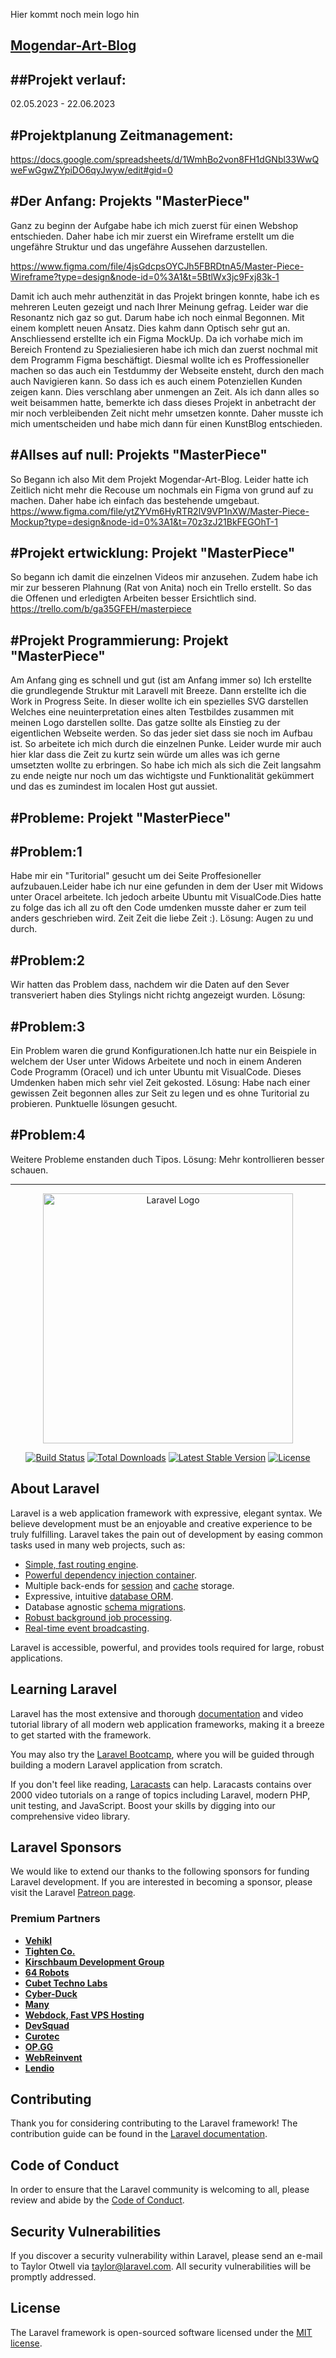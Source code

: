 

Hier kommt noch mein logo hin


<a href="{{ url('/') }}" class="font-bold mr-5 text-blue-600">Mogendar-Art-Blog</a>
-----------------------------------------------------------------------------------------------------------------------------------
##Projekt verlauf:  
------------------
02.05.2023 - 22.06.2023

#Projektplanung Zeitmanagement:
------------
https://docs.google.com/spreadsheets/d/1WmhBo2von8FH1dGNbl33WwQweFwGgwZYpiDO6qyJwyw/edit#gid=0


#Der Anfang: Projekts "MasterPiece"
------------
Ganz zu beginn der Aufgabe habe ich mich zuerst für einen Webshop entschieden. Daher habe ich mir zuerst ein Wireframe erstellt um die ungefähre Struktur und das ungefähre Aussehen darzustellen.

https://www.figma.com/file/4jsGdcpsOYCJh5FBRDtnA5/Master-Piece-Wireframe?type=design&node-id=0%3A1&t=5BtlWx3jc9Fxj83k-1

Damit ich auch mehr authenzität in das Projekt bringen konnte, habe ich es mehreren Leuten gezeigt und nach Ihrer Meinung gefrag.
Leider war die Resonantz nich gaz so gut. Darum habe ich noch einmal Begonnen. Mit einem komplett neuen Ansatz. Dies kahm dann Optisch sehr gut an.
Anschliessend erstellte ich ein Figma MockUp.
Da ich vorhabe mich im Bereich Frontend zu Spezialiesieren habe ich mich dan zuerst nochmal mit dem Programm Figma beschäftigt. Diesmal wollte ich es Proffessioneller machen so das auch ein Testdummy der Webseite ensteht, durch den mach auch Navigieren kann.
So dass ich es auch einem Potenziellen Kunden zeigen kann. Dies verschlang aber unmengen an Zeit. Als ich dann alles so weit beisammen hatte, bemerkte ich dass dieses Projekt in anbetracht der mir noch verbleibenden Zeit nicht mehr umsetzen konnte. 
Daher musste ich mich umentscheiden und habe mich dann für einen KunstBlog entschieden.

#Allses auf null: Projekts "MasterPiece"
-----------------
So Begann ich also Mit dem Projekt Mogendar-Art-Blog.
Leider hatte ich Zeitlich nicht mehr die Recouse um nochmals ein Figma von grund auf zu machen. Daher habe ich einfach das bestehende umgebaut.
https://www.figma.com/file/ytZYVm6HyRTR2lV9VP1nXW/Master-Piece-Mockup?type=design&node-id=0%3A1&t=70z3zJ21BkFEGOhT-1


#Projekt ertwicklung: Projekt "MasterPiece"
---------------------
So begann ich damit die einzelnen Videos mir anzusehen. Zudem habe ich mir zur besseren Plahnung (Rat von Anita) noch ein Trello erstellt. So das die Offenen und erledigten Arbeiten besser Ersichtlich sind.
https://trello.com/b/ga35GFEH/masterpiece


#Projekt Programmierung: Projekt "MasterPiece"
------------------------
Am Anfang ging es schnell und gut (ist am Anfang immer so)
Ich erstellte die grundlegende Struktur mit Laravell mit Breeze.
Dann erstellte ich die Work in Progress Seite. In dieser wollte ich ein spezielles SVG darstellen Welches eine neuinterpretation eines alten Testbildes zusammen mit meinen Logo darstellen sollte.
Das gatze sollte als Einstieg zu der eigentlichen Webseite werden. So das jeder siet dass sie noch im Aufbau ist.
So arbeitete ich mich durch die einzelnen Punke. Leider wurde mir auch hier klar dass die Zeit zu kurtz sein würde um alles was ich gerne umsetzten wollte zu erbringen. So habe ich mich als sich die Zeit langsahm zu ende neigte nur noch um das wichtigste und Funktionalität gekümmert und das es zumindest im localen Host gut aussiet.


#Probleme: Projekt "MasterPiece" 
----------

#Problem:1
----------
Habe mir ein "Turitorial" gesucht um dei Seite Proffesioneller aufzubauen.Leider habe ich nur eine gefunden in dem der User mit Widows unter Oracel arbeitete. Ich jedoch arbeite Ubuntu mit VisualCode.Dies hatte zu folge das ich all zu oft den Code umdenken musste daher er zum teil anders geschrieben wird.
Zeit Zeit die liebe Zeit :).
Lösung: Augen zu und durch.


#Problem:2
----------
Wir hatten das Problem dass, nachdem wir die Daten auf den Sever transveriert haben dies Stylings nicht richtg angezeigt wurden.
Lösung: 


#Problem:3
----------
Ein Problem waren die grund Konfigurationen.Ich hatte nur ein Beispiele in welchem der User unter Widows Arbeitete und noch in einem Anderen Code Programm (Oracel) und ich unter Ubuntu mit VisualCode. Dieses Umdenken haben mich sehr viel Zeit gekosted.
Lösung: Habe nach einer gewissen Zeit begonnen alles zur Seit zu legen und es ohne Turitorial zu probieren. Punktuelle lösungen gesucht.

#Problem:4
----------
Weitere Probleme enstanden duch Tipos.
Lösung: Mehr kontrollieren besser schauen.







----------------------------------------------------------------------------------------------------------------------------------


<p align="center"><a href="https://laravel.com" target="_blank"><img src="https://raw.githubusercontent.com/laravel/art/master/logo-lockup/5%20SVG/2%20CMYK/1%20Full%20Color/laravel-logolockup-cmyk-red.svg" width="400" alt="Laravel Logo"></a></p>

<p align="center">
<a href="https://github.com/laravel/framework/actions"><img src="https://github.com/laravel/framework/workflows/tests/badge.svg" alt="Build Status"></a>
<a href="https://packagist.org/packages/laravel/framework"><img src="https://img.shields.io/packagist/dt/laravel/framework" alt="Total Downloads"></a>
<a href="https://packagist.org/packages/laravel/framework"><img src="https://img.shields.io/packagist/v/laravel/framework" alt="Latest Stable Version"></a>
<a href="https://packagist.org/packages/laravel/framework"><img src="https://img.shields.io/packagist/l/laravel/framework" alt="License"></a>
</p>

## About Laravel

Laravel is a web application framework with expressive, elegant syntax. We believe development must be an enjoyable and creative experience to be truly fulfilling. Laravel takes the pain out of development by easing common tasks used in many web projects, such as:

- [Simple, fast routing engine](https://laravel.com/docs/routing).
- [Powerful dependency injection container](https://laravel.com/docs/container).
- Multiple back-ends for [session](https://laravel.com/docs/session) and [cache](https://laravel.com/docs/cache) storage.
- Expressive, intuitive [database ORM](https://laravel.com/docs/eloquent).
- Database agnostic [schema migrations](https://laravel.com/docs/migrations).
- [Robust background job processing](https://laravel.com/docs/queues).
- [Real-time event broadcasting](https://laravel.com/docs/broadcasting).

Laravel is accessible, powerful, and provides tools required for large, robust applications.

## Learning Laravel

Laravel has the most extensive and thorough [documentation](https://laravel.com/docs) and video tutorial library of all modern web application frameworks, making it a breeze to get started with the framework.

You may also try the [Laravel Bootcamp](https://bootcamp.laravel.com), where you will be guided through building a modern Laravel application from scratch.

If you don't feel like reading, [Laracasts](https://laracasts.com) can help. Laracasts contains over 2000 video tutorials on a range of topics including Laravel, modern PHP, unit testing, and JavaScript. Boost your skills by digging into our comprehensive video library.

## Laravel Sponsors

We would like to extend our thanks to the following sponsors for funding Laravel development. If you are interested in becoming a sponsor, please visit the Laravel [Patreon page](https://patreon.com/taylorotwell).

### Premium Partners

- **[Vehikl](https://vehikl.com/)**
- **[Tighten Co.](https://tighten.co)**
- **[Kirschbaum Development Group](https://kirschbaumdevelopment.com)**
- **[64 Robots](https://64robots.com)**
- **[Cubet Techno Labs](https://cubettech.com)**
- **[Cyber-Duck](https://cyber-duck.co.uk)**
- **[Many](https://www.many.co.uk)**
- **[Webdock, Fast VPS Hosting](https://www.webdock.io/en)**
- **[DevSquad](https://devsquad.com)**
- **[Curotec](https://www.curotec.com/services/technologies/laravel/)**
- **[OP.GG](https://op.gg)**
- **[WebReinvent](https://webreinvent.com/?utm_source=laravel&utm_medium=github&utm_campaign=patreon-sponsors)**
- **[Lendio](https://lendio.com)**

## Contributing

Thank you for considering contributing to the Laravel framework! The contribution guide can be found in the [Laravel documentation](https://laravel.com/docs/contributions).

## Code of Conduct

In order to ensure that the Laravel community is welcoming to all, please review and abide by the [Code of Conduct](https://laravel.com/docs/contributions#code-of-conduct).

## Security Vulnerabilities

If you discover a security vulnerability within Laravel, please send an e-mail to Taylor Otwell via [taylor@laravel.com](mailto:taylor@laravel.com). All security vulnerabilities will be promptly addressed.

## License

The Laravel framework is open-sourced software licensed under the [MIT license](https://opensource.org/licenses/MIT).



